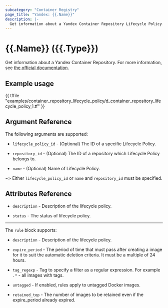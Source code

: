 ```yaml
---
subcategory: "Container Registry"
page_title: "Yandex: {{.Name}}"
description: |-
  Get information about a Yandex Container Repository Lifecycle Policy.
---
```


# {{.Name}} ({{.Type}})

Get information about a Yandex Container Repository. For more information, see [the official documentation](https://cloud.yandex.com/docs/container-registry/concepts/lifecycle-policy).

## Example usage

{{ tffile "examples/container_repository_lifecycle_policy/d_container_repository_lifecycle_policy_1.tf" }}

## Argument Reference

The following arguments are supported:

* `lifecycle_policy_id` - (Optional) The ID of a specific Lifecycle Policy.

* `repository_id` - (Optional) The ID of a repository which Lifecycle Policy belongs to.

* `name` - (Optional) Name of Lifecycle Policy.

~> Either `lifecycle_policy_id` or `name` and `repository_id` must be specified.


## Attributes Reference

* `description` - Description of the lifecycle policy.

* `status` - The status of lifecycle policy.

---

The `rule` block supports:

* `description` - Description of the lifecycle policy.

* `expire_period` - The period of time that must pass after creating a image for it to suit the automatic deletion criteria. It must be a multiple of 24 hours.

* `tag_regexp` - Tag to specify a filter as a regular expression. For example `.*` - all images with tags.

* `untagged` - If enabled, rules apply to untagged Docker images.

* `retained_top` - The number of images to be retained even if the expire_period already expired.
